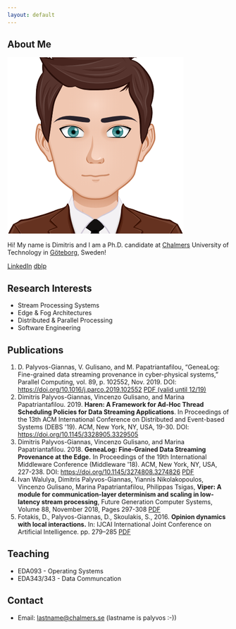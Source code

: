 ```yaml
---
layout: default
---
```


## About Me

<img class="profile-picture" src="avatar.png">

Hi! My name is Dimitris and I am a Ph.D. candidate at [Chalmers](www.chalmers.se) University of Technology in [Göteborg](https://www.goteborg.com/en/), Sweden!

[LinkedIn](http://www.linkedin.com/in/dpalyvosg)
[dblp](https://dblp.uni-trier.de/pers/hd/p/Palyvos=Giannas:Dimitris)

## Research Interests

- Stream Processing Systems
- Edge & Fog Architectures
- Distributed & Parallel Processing
- Software Engineering

## Publications

1. D. Palyvos-Giannas, V. Gulisano, and M. Papatriantafilou, “GeneaLog: Fine-grained data streaming provenance in cyber-physical systems,” Parallel Computing, vol. 89, p. 102552, Nov. 2019. DOI: https://doi.org/10.1016/j.parco.2019.102552 [PDF  (valid until 12/19)](https://authors.elsevier.com/a/1ZqNmcA5k-XCz)
1. Dimitris Palyvos-Giannas, Vincenzo Gulisano, and Marina Papatriantafilou. 2019. **Haren: A Framework for Ad-Hoc Thread Scheduling Policies for Data Streaming Applications**. In Proceedings of the 13th ACM International Conference on Distributed and Event-based Systems (DEBS '19). ACM, New York, NY, USA, 19-30. DOI: https://doi.org/10.1145/3328905.3329505 
2. Dimitris Palyvos-Giannas, Vincenzo Gulisano, and Marina Papatriantafilou. 2018. **GeneaLog: Fine-Grained Data Streaming Provenance at the Edge.** In Proceedings of the 19th International Middleware Conference (Middleware '18). ACM, New York, NY, USA, 227-238. DOI: https://doi.org/10.1145/3274808.3274826 [PDF](https://research.chalmers.se/publication/507847/file/507847_Fulltext.pdf)
3. Ivan Walulya, Dimitris Palyvos-Giannas, Yiannis Nikolakopoulos, Vincenzo Gulisano, Marina Papatriantafilou, Philippas Tsigas, **Viper: A module for communication-layer determinism and scaling in low-latency stream processing**, Future Generation Computer Systems, Volume 88, November 2018, Pages 297-308 [PDF](https://authors.elsevier.com/c/1XDco,3q5xOZt7)
4. Fotakis, D., Palyvos-Giannas, D., Skoulakis, S., 2016. **Opinion dynamics with local interactions.** In: IJCAI International Joint Conference on Artificial Intelligence. pp. 279–285 [PDF](https://www.ijcai.org/Proceedings/16/Papers/047.pdf)

## Teaching

- EDA093 - Operating Systems
- EDA343/343 - Data Communcation

## Contact

* Email: lastname@chalmers.se (lastname is palyvos :-))
